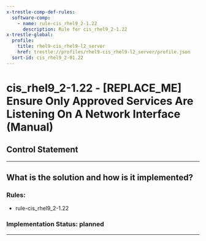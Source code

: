 ```yaml
---
x-trestle-comp-def-rules:
  software-comp:
    - name: rule-cis_rhel9_2-1.22
      description: Rule for cis_rhel9_2-1.22
x-trestle-global:
  profile:
    title: rhel9-cis_rhel9-l2_server
    href: trestle://profiles/rhel9-cis_rhel9-l2_server/profile.json
  sort-id: cis_rhel9_2-01.22
---
```


# cis_rhel9_2-1.22 - \[REPLACE_ME\] Ensure Only Approved Services Are Listening On A Network Interface (Manual)

## Control Statement

______________________________________________________________________

## What is the solution and how is it implemented?

<!-- For implementation status enter one of: implemented, partial, planned, alternative, not-applicable -->

<!-- Note that the list of rules under ### Rules: is read-only and changes will not be captured after assembly to JSON -->

<!-- Add control implementation description here for control: cis_rhel9_2-1.22 -->

### Rules:

  - rule-cis_rhel9_2-1.22

### Implementation Status: planned

______________________________________________________________________
